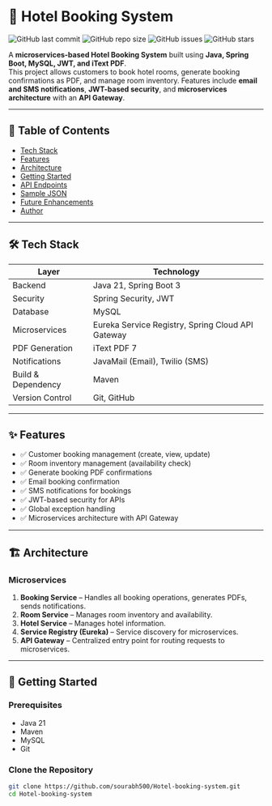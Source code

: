 # 🏨 Hotel Booking System

![GitHub last commit](https://img.shields.io/github/last-commit/sourabh500/Hotel-booking-system?style=for-the-badge)
![GitHub repo size](https://img.shields.io/github/repo-size/sourabh500/Hotel-booking-system?style=for-the-badge)
![GitHub issues](https://img.shields.io/github/issues/sourabh500/Hotel-booking-system?style=for-the-badge)
![GitHub stars](https://img.shields.io/github/stars/sourabh500/Hotel-booking-system?style=for-the-badge)

A **microservices-based Hotel Booking System** built using **Java, Spring Boot, MySQL, JWT, and iText PDF**.  
This project allows customers to book hotel rooms, generate booking confirmations as PDF, and manage room inventory. Features include **email and SMS notifications**, **JWT-based security**, and **microservices architecture** with an **API Gateway**.

---

## 📌 Table of Contents
- [Tech Stack](#-tech-stack)
- [Features](#-features)
- [Architecture](#-architecture)
- [Getting Started](#-getting-started)
- [API Endpoints](#-api-endpoints)
- [Sample JSON](#-sample-json)
- [Future Enhancements](#-future-enhancements)
- [Author](#-author)

---

## 🛠 Tech Stack

| Layer | Technology |
|-------|------------|
| Backend | Java 21, Spring Boot 3 |
| Security | Spring Security, JWT |
| Database | MySQL |
| Microservices | Eureka Service Registry, Spring Cloud API Gateway |
| PDF Generation | iText PDF 7 |
| Notifications | JavaMail (Email), Twilio (SMS) |
| Build & Dependency | Maven |
| Version Control | Git, GitHub |

---

## ✨ Features

- ✅ Customer booking management (create, view, update)
- ✅ Room inventory management (availability check)
- ✅ Generate booking PDF confirmations
- ✅ Email booking confirmation
- ✅ SMS notifications for bookings
- ✅ JWT-based security for APIs
- ✅ Global exception handling
- ✅ Microservices architecture with API Gateway

---

## 🏗 Architecture

### Microservices

1. **Booking Service** – Handles all booking operations, generates PDFs, sends notifications.  
2. **Room Service** – Manages room inventory and availability.  
3. **Hotel Service** – Manages hotel information.  
4. **Service Registry (Eureka)** – Service discovery for microservices.  
5. **API Gateway** – Centralized entry point for routing requests to microservices.

---

## 🚀 Getting Started

### Prerequisites

- Java 21
- Maven
- MySQL
- Git

### Clone the Repository
```bash
git clone https://github.com/sourabh500/Hotel-booking-system.git
cd Hotel-booking-system
